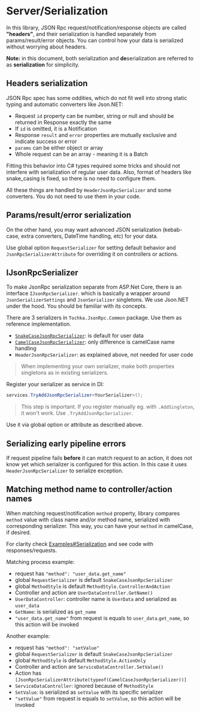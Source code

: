 # Server/Serialization

In this library, JSON Rpc request/notification/response objects are called **"headers"**, and their serialization is
handled separately from params/result/error objects. You can control how your data is serialized without worrying about headers.

**Note:** in this document, both serialization and **de**serialization are referred to as **serialization** for simplicity.

## Headers serialization

JSON Rpc spec has some oddities, which do not fit well into strong static typing and automatic converters like Json.NET:

* Request `id` property can be number, string or null and should be returned in Response exactly the same 
* If `id` is omitted, it is a Notification
* Response `result` and `error` properties are mutually exclusive and indicate success or error
* `params` can be either object or array
* Whole request can be an array - meaning it is a Batch

Fitting this behavior into C# types required some tricks and should not interfere with serialization of regular user data.
Also, format of headers like snake_casing is fixed, so there is no need to configure them.

All these things are handled by `HeaderJsonRpcSerializer` and some converters. You do not need to use them in your code.

## Params/result/error serialization

On the other hand, you may want advanced JSON serialization (kebab-case, extra converters, DateTime handling, etc) for your data.

Use global option `RequestSerializer` for setting default behavior and `JsonRpcSerializerAttribute` for overriding it on controllers or actions.

## IJsonRpcSerializer

To make JsonRpc serialization separate from ASP.Net Core, there is an interface `IJsonRpcSerializer`.
which is basically a wrapper around `JsonSerializerSettings` and `JsonSerializer` singletons.
We use Json.NET under the hood. You should be familiar with its concepts. 

There are 3 serializers in `Tochka.JsonRpc.Common` package. Use them as reference implementation.

* [`SnakeCaseJsonRpcSerializer`](https://github.com/tochka-public/Tochka.JsonRpc/blob/master/src/Tochka.JsonRpc.Common/Serializers/SnakeCaseRpcSerializer.cs): is default for user data
* [`CamelCaseJsonRpcSerializer`](https://github.com/tochka-public/Tochka.JsonRpc/blob/master/src/Tochka.JsonRpc.Common/Serializers/CamelCaseRpcSerializer.cs): only difference is camelCase name handling
* `HeaderJsonRpcSerializer`: as explained above, not needed for user code

> When implementing your own serializer, make both properties singletons as in existing serializers.

Register your serializer as service in DI:

```cs
services.TryAddJsonRpcSerializer<YourSerializer>();
```

> This step is important. If you register manually eg. with `.AddSingleton`, it won't work. Use `.TryAddJsonRpcSerializer`.

Use it via global option or attribute as described above.


## Serializing early pipeline errors

If request pipeline fails **before** it can match request to an action, it does not know yet which serializer is configured for this action.
In this case it uses `HeaderJsonRpcSerializer` to serialize exception.

## Matching method name to controller/action names

When matching request/notification `method` property,
library compares `method` value with class name and/or method name, serialized with corresponding serializer.
This way, you can have your `method` in camelCase, if desired.

For clarity check [Examples#Serialization](examples?id=serialization) and see code with responses/requests.

Matching process example:

* request has `"method": "user_data.get_name"`
* global `RequestSerializer` is default `SnakeCaseJsonRpcSerializer`
* global `MethodStyle` is default `MethodStyle.ControllerAndAction`
* Controller and action are `UserDataController.GetName()`
* `UserDataController`: controller name is `UserData` and serialized as `user_data`
* `GetName`: is serialized as `get_name`
* `"user_data.get_name"` from request is equals to `user_data`.`get_name`, so this action will be invoked

Another example:

* request has `"method": "setValue"`
* global `RequestSerializer` is default `SnakeCaseJsonRpcSerializer`
* global `MethodStyle` is default `MethodStyle.ActionOnly`
* Controller and action are `ServiceDataController.SetValue()`
* Action has `[JsonRpcSerializerAttribute(typeof(CamelCaseJsonRpcSerializer))]`
* `ServiceDataController`: ignored because of `MethodStyle`
* `SetValue`: is serialized as `setValue` with its specific serializer
* `"setValue"` from request is equals to `setValue`, so this action will be invoked
